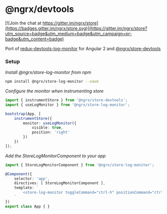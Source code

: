 # @ngrx/devtools

[![Join the chat at https://gitter.im/ngrx/store](https://badges.gitter.im/ngrx/store.svg)](https://gitter.im/ngrx/store?utm_source=badge&utm_medium=badge&utm_campaign=pr-badge&utm_content=badge)


Port of [redux-devtools-log-monitor](https://github.com/gaearon/redux-devtools-log-monitor) for Angular 2 and [@ngrx/store-devtools](https://github.com/ngrx/store-devtools)


### Setup

*Install @ngrx/store-log-monitor from npm*
```bash
npm install @ngrx/store-log-monitor --save
```

*Configure the monitor when instrumenting store*
```ts
import { instrumentStore } from '@ngrx/store-devtools';
import { useLogMonitor } from '@ngrx/store-log-monitor';

bootstrap(App, [
	instrumentStore({
		monitor: useLogMonitor({
			visible: true,
			position: 'right'
		})
	})
]);
```

*Add the StoreLogMonitorComponent to your app*

```ts
import { StoreLogMonitorComponent } from '@ngrx/store-log-monitor';

@Component({
	selector: 'app',
	directives: [ StoreLogMonitorComponent ],
	template: `
		<store-log-monitor toggleCommand="ctrl-h" positionCommand="ctrl-m" [expandEntries]="false"></store-log-monitor>
	`
})
export class App { }
```
